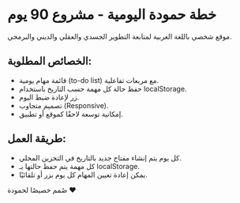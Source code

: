 # خطة حمودة اليومية - مشروع 90 يوم
موقع شخصي باللغة العربية لمتابعة التطوير الجسدي والعقلي والديني والبرمجي.

## الخصائص المطلوبة:
- قائمة مهام يومية (to-do list) مع مربعات تفاعلية.
- حفظ حالة كل مهمة حسب التاريخ باستخدام localStorage.
- زر لإعادة ضبط اليوم.
- تصميم متجاوب (Responsive).
- إمكانية توسعة لاحقًا كموقع أو تطبيق.

## طريقة العمل:
- كل يوم يتم إنشاء مفتاح جديد بالتاريخ في التخزين المحلي.
- كل مهمة يتم حفظ حالتها بـ localStorage.
- يمكن إعادة تعيين المهام كل يوم بزر أو تلقائيًا.

صُمم خصيصًا لحمودة ❤️
